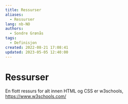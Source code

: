 ```yaml
---
title: Ressurser
aliases: 
  - Ressurser
lang: nb-NO
authors:
  - Sondre Grønås
tags:
  - Definisjon
created: 2022-08-21 17:08:41
updated: 2023-05-05 12:40:00
---
```

# Ressurser
En flott ressurs for alt innen HTML og CSS er w3schools, https://www.w3schools.com/